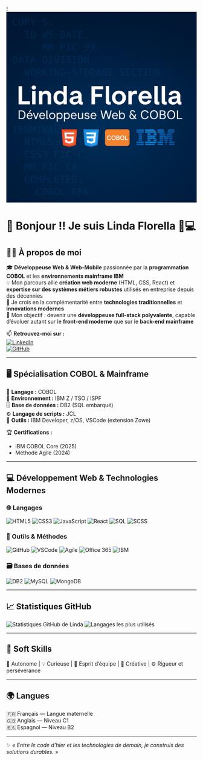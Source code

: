 !![Bannière](https://raw.githubusercontent.com/linda2812-beep/linda2812-beep/main/image.jpeg)

# 👋 Bonjour !! Je suis Linda Florella 🚀💻

## 🧑‍💻 À propos de moi

🎓 **Développeuse Web & Web-Mobile** passionnée par la **programmation COBOL** et les **environnements mainframe IBM**  
💡 Mon parcours allie **création web moderne** (HTML, CSS, React) et **expertise sur des systèmes métiers robustes** utilisés en entreprise depuis des décennies  
🚀 Je crois en la complémentarité entre **technologies traditionnelles** et **innovations modernes**  
🎯 Mon objectif : devenir une **développeuse full-stack polyvalente**, capable d’évoluer autant sur le **front-end moderne** que sur le **back-end mainframe**

📫 **Retrouvez-moi sur :**  
[![LinkedIn](https://img.shields.io/badge/LinkedIn-0077B5?logo=linkedin&logoColor=white)](https://www.linkedin.com/in/linda-florella-d2812)  
[![GitHub](https://img.shields.io/badge/GitHub-181717?logo=github&logoColor=white)](https://github.com/linda2812-beep)

---

## 🖥️ Spécialisation COBOL & Mainframe

🧩 **Langage :** COBOL  
🧠 **Environnement :** IBM Z / TSO / ISPF  
🗄️ **Base de données :** DB2 (SQL embarqué)  
⚙️ **Langage de scripts :** JCL  
🧪 **Outils :** IBM Developer, z/OS, VSCode (extension Zowe)  

🏆 **Certifications :**  
- IBM COBOL Core (2025)  
- Méthode Agile (2024)  

---

## 💻 Développement Web & Technologies Modernes

### 🌐 Langages
![HTML5](https://img.shields.io/badge/HTML5-E34F26?logo=html5&logoColor=white)
![CSS3](https://img.shields.io/badge/CSS3-1572B6?logo=css3&logoColor=white)
![JavaScript](https://img.shields.io/badge/JavaScript-F7DF1E?logo=javascript&logoColor=black)
![React](https://img.shields.io/badge/React-61DAFB?logo=react&logoColor=black)
![SQL](https://img.shields.io/badge/SQL-003B57?logo=sqlite&logoColor=white)
![SCSS](https://img.shields.io/badge/SCSS-CC6699?logo=sass&logoColor=white)

### 🧰 Outils & Méthodes
![GitHub](https://img.shields.io/badge/GitHub-181717?logo=github&logoColor=white)
![VSCode](https://img.shields.io/badge/VSCode-007ACC?logo=visualstudiocode&logoColor=white)
![Agile](https://img.shields.io/badge/Agile-2496ED?logo=scrumalliance&logoColor=white)
![Office 365](https://img.shields.io/badge/Office%20365-D83B01?logo=microsoft-office&logoColor=white)
![IBM](https://img.shields.io/badge/IBM%20Mainframe-054ADA?logo=ibm&logoColor=white)

### 🗃️ Bases de données
![DB2](https://img.shields.io/badge/DB2-0D597F?logo=ibm&logoColor=white)
![MySQL](https://img.shields.io/badge/MySQL-4479A1?logo=mysql&logoColor=white)
![MongoDB](https://img.shields.io/badge/MongoDB-47A248?logo=mongodb&logoColor=white)

---

## 📈 Statistiques GitHub

![Statistiques GitHub de Linda](https://github-readme-stats.vercel.app/api?username=linda2812-beep&show_icons=true&theme=github_dark)
![Langages les plus utilisés](https://github-readme-stats.vercel.app/api/top-langs/?username=linda2812-beep&layout=compact&theme=github_dark)

---

## 💬 Soft Skills

💫 Autonome | 💡 Curieuse | 🤝 Esprit d’équipe | 🎨 Créative | ⚙️ Rigueur et persévérance  

---

## 🌍 Langues

🇫🇷 Français — Langue maternelle  
🇬🇧 Anglais — Niveau C1  
🇪🇸 Espagnol — Niveau B2  

---

✨ *« Entre le code d’hier et les technologies de demain, je construis des solutions durables. »*

<!--
**linda2812-beep/linda2812-beep** is a ✨ _special_ ✨ repository because its `README.md` (this file) appears on your GitHub profile.

Here are some ideas to get you started:

- 🔭 I’m currently working on ...
- 🌱 I’m currently learning ...
- 👯 I’m looking to collaborate on ...
- 🤔 I’m looking for help with ...
- 💬 Ask me about ...
- 📫 How to reach me: ...
- 😄 Pronouns: ...
- ⚡ Fun fact: ...
-->
